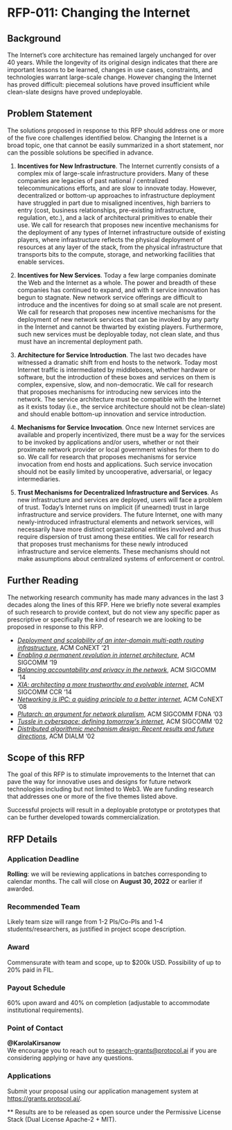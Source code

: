 # RFP-011: Changing the Internet

## Background

The Internet’s core architecture has remained largely unchanged for over 40 years. While the longevity of its original design indicates that there are important lessons to be learned, changes in use cases, constraints, and technologies warrant large-scale change. However changing the Internet has proved difficult: piecemeal solutions have proved insufficient while clean-slate designs have proved undeployable.

## Problem Statement

The solutions proposed in response to this RFP should address one or more of the five core challenges identified below. Changing the Internet is a broad topic, one that cannot be easily summarized in a short statement, nor can the possible solutions be specified in advance.

1. **Incentives for New Infrastructure**. The Internet currently consists of a complex mix of large-scale infrastructure providers. Many of these companies are legacies of past national / centralized telecommunications efforts, and are slow to innovate today. However, decentralized or bottom-up approaches to infrastructure deployment have struggled in part due to misaligned incentives, high barriers to entry (cost, business relationships, pre-existing infrastructure, regulation, etc.), and a lack of architectural primitives to enable their use. We call for research that proposes new incentive mechanisms for the deployment of any types of Internet infrastructure outside of existing players, where infrastructure reflects the physical deployment of resources at any layer of the stack, from the physical infrastructure that transports bits to the compute, storage, and networking facilities that enable services.

2. **Incentives for New Services**. Today a few large companies dominate the Web and the Internet as a whole. The power and breadth of these companies has continued to expand, and with it service innovation has begun to stagnate. New network service offerings are difficult to introduce and the incentives for doing so at small scale are not present. We call for research that proposes new incentive mechanisms for the deployment of new network services that can be invoked by any party in the Internet and cannot be thwarted by existing players. Furthermore, such new services must be deployable today, not clean slate, and thus must have an incremental deployment path.

3. **Architecture for Service Introduction**. The last two decades have witnessed a dramatic shift from end hosts to the network. Today most Internet traffic is intermediated by middleboxes, whether hardware or software, but the introduction of these boxes and services on them is complex, expensive, slow, and non-democratic. We call for research that proposes mechanisms for introducing new services into the network. The service architecture must be compatible with the Internet as it exists today (i.e., the service architecture should not be clean-slate) and should enable bottom-up innovation and service introduction.

4. **Mechanisms for Service Invocation**. Once new Internet services are available and properly incentivized, there must be a way for the services to be invoked by applications and/or users, whether or not their proximate network provider or local government wishes for them to do so. We call for research that proposes mechanisms for service invocation from end hosts and applications. Such service invocation should not be easily limited by uncooperative, adversarial, or legacy intermediaries.

5. **Trust Mechanisms for Decentralized Infrastructure and Services**. As new infrastructure and services are deployed, users will face a problem of trust. Today’s Internet runs on implicit (if unearned) trust in large infrastructure and service providers. The future Internet, one with many newly-introduced infrastructural elements and network services, will necessarily have more distinct organizational entities involved and thus require dispersion of trust among these entities. We call for research that proposes trust mechanisms for these newly introduced infrastructure and service elements. These mechanisms should not make assumptions about centralized systems of enforcement or control.

## Further Reading

The networking research community has made many advances in the last 3 decades along the lines of this RFP. Here we briefly note several examples of such research to provide context, but do not view any specific paper as prescriptive or specifically the kind of research we are looking to be proposed in response to this RFP.

- [*Deployment and scalability of an inter-domain multi-path routing infrastructure*](https://doi.org/10.1145/3485983.3494862), ACM CoNEXT ‘21
- [*Enabling a permanent revolution in internet architecture*](https://doi.org/10.1145/3341302.3342075), ACM SIGCOMM ‘19
- [*Balancing accountability and privacy in the network*](https://doi.org/10.1145/2740070.2626306), ACM SIGCOMM ‘14
- [*XIA: architecting a more trustworthy and evolvable internet*](https://doi.org/10.1145/2656877.2656885), ACM SIGCOMM CCR ‘14
- [*Networking is IPC: a guiding principle to a better internet*](https://doi.org/10.1145/1544012.1544079), ACM CoNEXT ‘08
- [*Plutarch: an argument for network pluralism*](https://doi.org/10.1145/972426.944763), ACM SIGCOMM FDNA ‘03
- [*Tussle in cyberspace: defining tomorrow's internet*](https://doi.org/10.1145/633025.633059), ACM SIGCOMM ‘02
- [*Distributed algorithmic mechanism design: Recent results and future directions*](https://doi.org/10.1145/570810.570812), ACM DIALM ‘02

## Scope of this RFP

The goal of this RFP is to stimulate improvements to the Internet that can pave the way for innovative uses and designs for future network technologies including but not limited to Web3. We are funding research that addresses one or more of the five themes listed above.

Successful projects will result in a deployable prototype or prototypes that can be further developed towards commercialization.

## RFP Details
### Application Deadline
**Rolling**: we will be reviewing applications in batches corresponding to calendar months. The call will close on **August 30, 2022** or earlier if awarded.

### Recommended Team
Likely team size will range from 1-2 PIs/Co-PIs and 1-4 students/researchers, as justified in project scope description.

### Award
Commensurate with team and scope, up to $200k USD. Possibility of up to 20% paid in FIL.

### Payout Schedule
60% upon award and 40% on completion (adjustable to accommodate institutional requirements).

### Point of Contact
**@KarolaKirsanow**  
We encourage you to reach out to research-grants@protocol.ai if you are considering applying or have any questions.

### Applications
Submit your proposal using our application management system at https://grants.protocol.ai/.

** Results are to be released as open source under the Permissive License Stack (Dual License Apache-2 + MIT).

